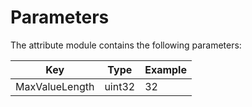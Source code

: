 # Parameters

The attribute module contains the following parameters:

| Key                    | Type   | Example |
|------------------------|--------|---------|
| MaxValueLength         | uint32 | 32      |